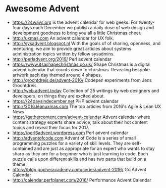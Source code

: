 # Awesome Advent

 - https://24ways.org is the advent calendar for web geeks. For twenty-four days each December we publish a daily dose of web design and development goodness to bring you all a little Christmas cheer.
- http://uxmas.com An advent calendar for UX folk.
- http://sysadvent.blogspot.nl With the goals of of sharing, openness, and mentoring, we aim to provide great articles about systems administration topics written by fellow sysadmins.
- http://perladvent.org/2016/ Perl advent calendar
- https://www.itsashapechristmas.co.uk/ Shape Christmas is a digital advent calendar that counts down to christmas. Revealing bespoke artwork each day themed around 4 shapes.
- http://grochtdreis.de/advent-2016/ Codepen experiments from Jens Grochtdreis
- http://web.advent.today Collection of 25 writings by web designers and developers, on things they are excited about. 
- https://24daysindecember.net PHP advent calendar
- http://2016.leanuxmas.com The top articles from 2016's Agile & Lean UX News
- https://gathercontent.com/advent-calendar Advent calendar where content strategy experts share advice, talk about their hot content topics and reveal their focus for 2017.
- https://perl6advent.wordpress.com Perl advent calendar
- http://adventofcode.com Advent of Code is a series of small programming puzzles for a variety of skill levels. They are self-contained and are just as appropriate for an expert who wants to stay sharp as they are for a beginner who is just learning to code. Each puzzle calls upon different skills and has two parts that build on a theme.
- https://blog.gopheracademy.com/series/advent-2016/ Go Advent Calendar
- http://calendar.perfplanet.com/2016/ Performance Advent Calendar
